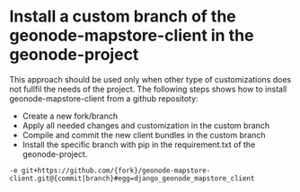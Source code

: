 # Install a custom branch of the geonode-mapstore-client in the geonode-project

This approach should be used only when other type of customizations does not fullfil the needs of the project.
The following steps shows how to install geonode-mapstore-client from a github repositoty:

- Create a new fork/branch
- Apply all needed changes and customization in the custom branch
- Compile and commit the new client bundles in the custom branch
- Install the specific branch with pip in the requirement.txt of the geonode-project.

```
-e git+https://github.com/{fork}/geonode-mapstore-client.git@{commit|branch}#egg=django_geonode_mapstore_client
```
